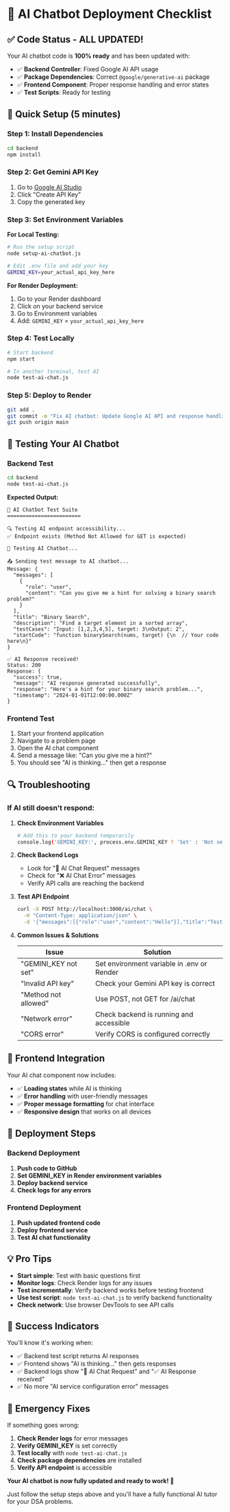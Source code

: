 # 🚀 AI Chatbot Deployment Checklist

## **✅ Code Status - ALL UPDATED!**

Your AI chatbot code is **100% ready** and has been updated with:
- ✅ **Backend Controller**: Fixed Google AI API usage
- ✅ **Package Dependencies**: Correct `@google/generative-ai` package
- ✅ **Frontend Component**: Proper response handling and error states
- ✅ **Test Scripts**: Ready for testing

## **🔧 Quick Setup (5 minutes)**

### **Step 1: Install Dependencies**
```bash
cd backend
npm install
```

### **Step 2: Get Gemini API Key**
1. Go to [Google AI Studio](https://makersuite.google.com/app/apikey)
2. Click "Create API Key"
3. Copy the generated key

### **Step 3: Set Environment Variables**

**For Local Testing:**
```bash
# Run the setup script
node setup-ai-chatbot.js

# Edit .env file and add your key
GEMINI_KEY=your_actual_api_key_here
```

**For Render Deployment:**
1. Go to your Render dashboard
2. Click on your backend service
3. Go to Environment variables
4. Add: `GEMINI_KEY` = `your_actual_api_key_here`

### **Step 4: Test Locally**
```bash
# Start backend
npm start

# In another terminal, test AI
node test-ai-chat.js
```

### **Step 5: Deploy to Render**
```bash
git add .
git commit -m "Fix AI chatbot: Update Google AI API and response handling"
git push origin main
```

## **🧪 Testing Your AI Chatbot**

### **Backend Test**
```bash
cd backend
node test-ai-chat.js
```

**Expected Output:**
```
🧪 AI Chatbot Test Suite
========================

🔍 Testing AI endpoint accessibility...
✅ Endpoint exists (Method Not Allowed for GET is expected)

🤖 Testing AI Chatbot...

📤 Sending test message to AI chatbot...
Message: {
  "messages": [
    {
      "role": "user",
      "content": "Can you give me a hint for solving a binary search problem?"
    }
  ],
  "title": "Binary Search",
  "description": "Find a target element in a sorted array",
  "testCases": "Input: [1,2,3,4,5], target: 3\nOutput: 2",
  "startCode": "function binarySearch(nums, target) {\n  // Your code here\n}"
}

✅ AI Response received!
Status: 200
Response: {
  "success": true,
  "message": "AI response generated successfully",
  "response": "Here's a hint for your binary search problem...",
  "timestamp": "2024-01-01T12:00:00.000Z"
}
```

### **Frontend Test**
1. Start your frontend application
2. Navigate to a problem page
3. Open the AI chat component
4. Send a message like: "Can you give me a hint?"
5. You should see "AI is thinking..." then get a response

## **🔍 Troubleshooting**

### **If AI still doesn't respond:**

1. **Check Environment Variables**
   ```bash
   # Add this to your backend temporarily
   console.log('GEMINI_KEY:', process.env.GEMINI_KEY ? 'Set' : 'Not set');
   ```

2. **Check Backend Logs**
   - Look for "🤖 AI Chat Request" messages
   - Check for "❌ AI Chat Error" messages
   - Verify API calls are reaching the backend

3. **Test API Endpoint**
   ```bash
   curl -X POST http://localhost:3000/ai/chat \
     -H "Content-Type: application/json" \
     -d '{"messages":[{"role":"user","content":"Hello"}],"title":"Test","description":"Test","testCases":"Test","startCode":"Test"}'
   ```

4. **Common Issues & Solutions**

   | Issue | Solution |
   |-------|----------|
   | "GEMINI_KEY not set" | Set environment variable in .env or Render |
   | "Invalid API key" | Check your Gemini API key is correct |
   | "Method not allowed" | Use POST, not GET for /ai/chat |
   | "Network error" | Check backend is running and accessible |
   | "CORS error" | Verify CORS is configured correctly |

## **📱 Frontend Integration**

Your AI chat component now includes:
- ✅ **Loading states** while AI is thinking
- ✅ **Error handling** with user-friendly messages
- ✅ **Proper message formatting** for chat interface
- ✅ **Responsive design** that works on all devices

## **🚀 Deployment Steps**

### **Backend Deployment**
1. **Push code to GitHub**
2. **Set GEMINI_KEY in Render environment variables**
3. **Deploy backend service**
4. **Check logs for any errors**

### **Frontend Deployment**
1. **Push updated frontend code**
2. **Deploy frontend service**
3. **Test AI chat functionality**

## **💡 Pro Tips**

- **Start simple**: Test with basic questions first
- **Monitor logs**: Check Render logs for any issues
- **Test incrementally**: Verify backend works before testing frontend
- **Use test script**: `node test-ai-chat.js` to verify backend functionality
- **Check network**: Use browser DevTools to see API calls

## **🎯 Success Indicators**

You'll know it's working when:
- ✅ Backend test script returns AI responses
- ✅ Frontend shows "AI is thinking..." then gets responses
- ✅ Backend logs show "🤖 AI Chat Request" and "✅ AI Response received"
- ✅ No more "AI service configuration error" messages

## **🚨 Emergency Fixes**

If something goes wrong:
1. **Check Render logs** for error messages
2. **Verify GEMINI_KEY** is set correctly
3. **Test locally** with `node test-ai-chat.js`
4. **Check package dependencies** are installed
5. **Verify API endpoint** is accessible

**Your AI chatbot is now fully updated and ready to work! 🎉**

Just follow the setup steps above and you'll have a fully functional AI tutor for your DSA problems.

